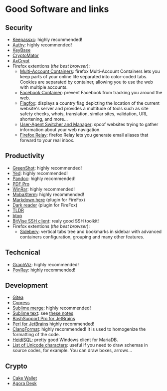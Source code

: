 # Good Software and links

## Security

* [Keepassxc](https://keepassxc.org/): highly recommended!
* [Authy](https://authy.com/): highly recommended!
* [KeyBase](https://keybase.io/)
* [CryptoMator](https://cryptomator.org/)
* [AxCrypt](https://www.axantum.com/)
* Firefox extentions (_the best browser_):
  * [Multi-Account Containers](https://addons.mozilla.org/en-US/firefox/addon/multi-account-containers/): firefox Multi-Account Containers lets you keep parts of your online life separated into color-coded tabs. Cookies are separated by container, allowing you to use the web with multiple accounts.
  * [Facebook Container](https://addons.mozilla.org/en-US/firefox/addon/facebook-container/): prevent Facebook from tracking you around the web.
  * [Flagfox](https://addons.mozilla.org/en-US/firefox/addon/flagfox/): displays a country flag depicting the location of the current website's server and provides a multitude of tools such as site safety checks, whois, translation, similar sites, validation, URL shortening, and more...
  * [User-Agent Switcher and Manager](https://addons.mozilla.org/en-US/firefox/addon/user-agent-string-switcher/): spoof websites trying to gather information about your web navigation.
  * [Firefox Relay](https://addons.mozilla.org/en-US/firefox/addon/private-relay/): firefox Relay lets you generate email aliases that forward to your real inbox.

## Productivity

* [GreenShot](https://getgreenshot.org/): highly recommended!
* [Yed](https://www.yworks.com/products/yed): highly recommended!
* [Pandoc](https://pandoc.org/): highly recommended!
* [PDF Pro](https://www.pdfpro10.com/)
* [WinRar](https://www.win-rar.com/): highly recommended!
* [MobaXterm](https://mobaxterm.mobatek.net/): highly recommended!
* [Markdown here](https://markdown-here.com/) (plugin for FireFox)
* [Dark reader](https://darkreader.org/) (plugin for FireFox)
* [TLDR](https://tldr.sh/)
* [btop](https://github.com/aristocratos/btop)
* [BitVise SSH client](https://www.bitvise.com/ssh-client): realy good SSH toolkit!
* Firefox extentions (_the best browser_):
  * [Sidebery](https://addons.mozilla.org/en-US/firefox/addon/sidebery/): vertical tabs tree and bookmarks in sidebar with advanced containers configuration, grouping and many other features.

## Techcnical

* [GraphViz](https://graphviz.org/): highly recommended!
* [PovRay](https://www.povray.org/): highly recommended!

## Development

* [Gitea](https://gitea.io/en-us/)
* [Cypress](https://www.cypress.io/)
* [Sublime merge](https://www.sublimemerge.com/): highly recommended!
* [Sublime text](https://www.sublimetext.com/): see [these notes](sublimtext.md)
* [BashSupport Pro for JetBrains](https://plugins.jetbrains.com/plugin/13841-bashsupport-pro)
* [Perl for JetBrains](https://plugins.jetbrains.com/plugin/7796-perl) highly recommended!
* [ClangFormat](https://clang.llvm.org/docs/ClangFormat.html): highly recommended! It is used to homogenize the formatting of the code.
* [HeidiSQL](https://www.heidisql.com/download.php?download=installer): pretty good Windows client for MariaDB.
* [List of Unicode characters](https://en.wikipedia.org/wiki/List_of_Unicode_characters#Unicode_symbols): useful if you need to draw schemas in source codes, for example. You can draw boxes, arrows...

## Crypto

* [Cake Wallet](https://cakewallet.com/)
* [Agora Desk](https://agoradesk.com)

